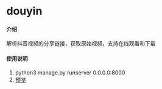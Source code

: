 # douyin

#### 介绍
解析抖音视频的分享链接，获取原始视频，支持在线观看和下载

#### 使用说明
1. python3 manage.py runserver 0.0.0.0:8000
2. [预览](https://dy.helloxjn.com/)


